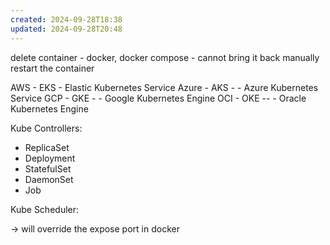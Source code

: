 ```yaml
---
created: 2024-09-28T18:38
updated: 2024-09-28T20:48
---
```


delete container - docker, docker compose - cannot bring it back 
manually restart the container

AWS - EKS - Elastic Kubernetes Service
Azure - AKS - - Azure Kubernetes Service
GCP - GKE - - Google Kubernetes Engine
OCI - OKE -- - Oracle Kubernetes Engine


Kube Controllers:
- ReplicaSet
- Deployment
- StatefulSet
- DaemonSet
- Job

Kube Scheduler:

-> will override the expose port in docker

